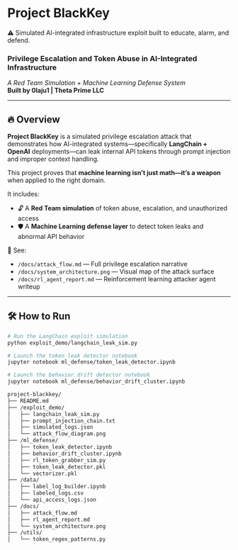 # Project BlackKey
⚠️ Simulated AI-integrated infrastructure exploit built to educate, alarm, and defend.

### Privilege Escalation and Token Abuse in AI-Integrated Infrastructure  
*A Red Team Simulation + Machine Learning Defense System*  
**Built by 0laju1 | Theta Prime LLC**

---

## 🔥 Overview

**Project BlackKey** is a simulated privilege escalation attack that demonstrates how AI-integrated systems—specifically **LangChain + OpenAI** deployments—can leak internal API tokens through prompt injection and improper context handling.

This project proves that **machine learning isn’t just math—it’s a weapon** when applied to the right domain.

It includes:
- 🔓 A **Red Team simulation** of token abuse, escalation, and unauthorized access  
- 🛡️ A **Machine Learning defense layer** to detect token leaks and abnormal API behavior

📁 See:  
- `/docs/attack_flow.md` — Full privilege escalation narrative  
- `/docs/system_architecture.png` — Visual map of the attack surface  
- `/docs/rl_agent_report.md` — Reinforcement learning attacker agent writeup

---

## 🛠 How to Run

```bash
# Run the LangChain exploit simulation
python exploit_demo/langchain_leak_sim.py

# Launch the token leak detector notebook
jupyter notebook ml_defense/token_leak_detector.ipynb

# Launch the behavior drift detector notebook
jupyter notebook ml_defense/behavior_drift_cluster.ipynb

project-blackkey/
├── README.md
├── /exploit_demo/
│   ├── langchain_leak_sim.py
│   ├── prompt_injection_chain.txt
│   ├── simulated_logs.json
│   └── attack_flow_diagram.png
├── /ml_defense/
│   ├── token_leak_detector.ipynb
│   ├── behavior_drift_cluster.ipynb
│   ├── rl_token_grabber_sim.py
│   ├── token_leak_detector.pkl
│   └── vectorizer.pkl
├── /data/
│   ├── label_log_builder.ipynb
│   ├── labeled_logs.csv
│   └── api_access_logs.json
├── /docs/
│   ├── attack_flow.md
│   ├── rl_agent_report.md
│   └── system_architecture.png
├── /utils/
│   └── token_regex_patterns.py
